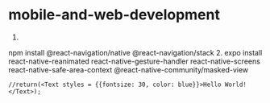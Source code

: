 # mobile-and-web-development
1.
npm install @react-navigation/native @react-navigation/stack
2.
expo install react-native-reanimated react-native-gesture-handler react-native-screens react-native-safe-area-context @react-native-community/masked-view

    //return(<Text styles = {{fontsize: 30, color: blue}}>Hello World!</Text>);
